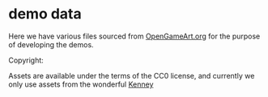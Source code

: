 # demo data

Here we have various files sourced from [OpenGameArt.org](https://opengameart.org/) for the purpose
of developing the demos.

Copyright:

Assets are available under the terms of the CC0 license, and currently we only use assets from
the wonderful [Kenney](https://opengameart.org/users/kenney)
